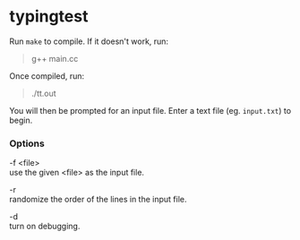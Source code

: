 typingtest
==========
Run `make` to compile. If it doesn't work, run:
> g++ main.cc

Once compiled, run:
> ./tt.out

You will then be prompted for an input file. Enter a text file (eg. `input.txt`) to begin.

### Options
-f \<file\>  
   use the given \<file\> as the input file.

-r  
   randomize the order of the lines in the input file.

-d  
   turn on debugging.
